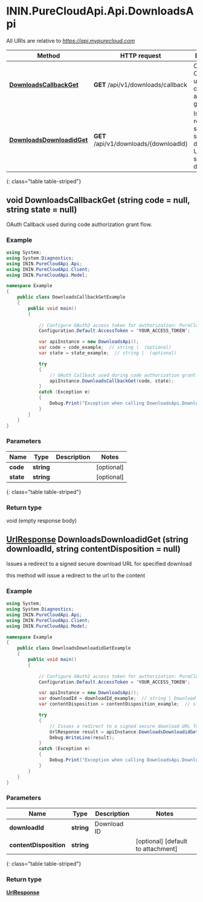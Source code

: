 # ININ.PureCloudApi.Api.DownloadsApi

All URIs are relative to *https://api.mypurecloud.com*

| Method | HTTP request | Description |
| ------------- | ------------- | ------------- |
| [**DownloadsCallbackGet**](DownloadsApi.md#downloadscallbackget) | **GET** /api/v1/downloads/callback | OAuth Callback used during code authorization grant flow. |
| [**DownloadsDownloadidGet**](DownloadsApi.md#downloadsdownloadidget) | **GET** /api/v1/downloads/{downloadId} | Issues a redirect to a signed secure download URL for specified download |
{: class="table table-striped"}

<a name="DownloadsCallbackGet"></a>
## void DownloadsCallbackGet (string code = null, string state = null)

OAuth Callback used during code authorization grant flow.



### Example
```csharp
using System;
using System.Diagnostics;
using ININ.PureCloudApi.Api;
using ININ.PureCloudApi.Client;
using ININ.PureCloudApi.Model;

namespace Example
{
    public class DownloadsCallbackGetExample
    {
        public void main()
        {
            
            // Configure OAuth2 access token for authorization: PureCloud Auth
            Configuration.Default.AccessToken = 'YOUR_ACCESS_TOKEN';

            var apiInstance = new DownloadsApi();
            var code = code_example;  // string |  (optional) 
            var state = state_example;  // string |  (optional) 

            try
            {
                // OAuth Callback used during code authorization grant flow.
                apiInstance.DownloadsCallbackGet(code, state);
            }
            catch (Exception e)
            {
                Debug.Print("Exception when calling DownloadsApi.DownloadsCallbackGet: " + e.Message );
            }
        }
    }
}
```

### Parameters


|Name | Type | Description  | Notes |
|------------- | ------------- | ------------- | -------------|
| **code** | **string**|  | [optional]  |
| **state** | **string**|  | [optional]  |
{: class="table table-striped"}

### Return type

void (empty response body)

<a name="DownloadsDownloadidGet"></a>
## [**UrlResponse**](UrlResponse.html) DownloadsDownloadidGet (string downloadId, string contentDisposition = null)

Issues a redirect to a signed secure download URL for specified download

this method will issue a redirect to the url to the content

### Example
```csharp
using System;
using System.Diagnostics;
using ININ.PureCloudApi.Api;
using ININ.PureCloudApi.Client;
using ININ.PureCloudApi.Model;

namespace Example
{
    public class DownloadsDownloadidGetExample
    {
        public void main()
        {
            
            // Configure OAuth2 access token for authorization: PureCloud Auth
            Configuration.Default.AccessToken = 'YOUR_ACCESS_TOKEN';

            var apiInstance = new DownloadsApi();
            var downloadId = downloadId_example;  // string | Download ID
            var contentDisposition = contentDisposition_example;  // string |  (optional)  (default to attachment)

            try
            {
                // Issues a redirect to a signed secure download URL for specified download
                UrlResponse result = apiInstance.DownloadsDownloadidGet(downloadId, contentDisposition);
                Debug.WriteLine(result);
            }
            catch (Exception e)
            {
                Debug.Print("Exception when calling DownloadsApi.DownloadsDownloadidGet: " + e.Message );
            }
        }
    }
}
```

### Parameters


|Name | Type | Description  | Notes |
|------------- | ------------- | ------------- | -------------|
| **downloadId** | **string**| Download ID |  |
| **contentDisposition** | **string**|  | [optional] [default to attachment] |
{: class="table table-striped"}

### Return type

[**UrlResponse**](UrlResponse.md)

